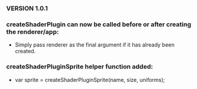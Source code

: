 ### VERSION 1.0.1

### createShaderPlugin can now be called before or after creating the renderer/app:
- Simply pass renderer as the final argument if it has already been created.

### createShaderPluginSprite helper function added:
- var sprite = createShaderPluginSprite(name, size, uniforms);
